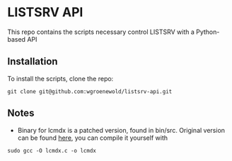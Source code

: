 # LISTSRV API

This repo contains the scripts necessary control LISTSRV with a Python-based API

## Installation

To install the scripts, clone the repo:

```shell
git clone git@github.com:wgroenewold/listsrv-api.git
```

## Notes
- Binary for lcmdx is a patched version, found in bin/src. Original version can be found [here](https://ftp.lsoft.com/CONTRIB/lcmdx.c), you can compile it yourself with

```shell
sudo gcc -O lcmdx.c -o lcmdx
```